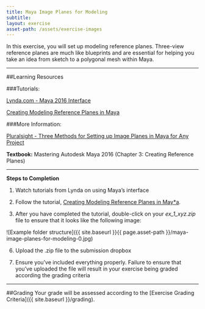 ```yaml
---
title: Maya Image Planes for Modeling
subtitle: 
layout: exercise
asset-path: /assets/exercise-images
---
```


In this exercise, you will set up modeling reference planes. Three-view reference planes are much like blueprints and are essential for helping you take an idea from sketch to a polygonal mesh within Maya.

* * *

##Learning Resources

###Tutorials:

[Lynda.com - Maya 2016 Interface](http://www.lynda.com/Maya-tutorials/Overview-Maya-interface/370380/413182-4.html)

[Creating Modeling Reference Planes in Maya](https://docs.google.com/document/d/10lqkDYPs3Qx6IcH6Z25TYVpU7M85QtxQMJ0P6VoBHwg/edit)

###More Information:

[Pluralsight - Three Methods for Setting up Image Planes in Maya for Any Project](http://blog.digitaltutors.com/setting-up-image-planes-in-maya/)

**Textbook:** Mastering Autodesk Maya 2016 (Chapter 3: Creating Reference Planes)

* * *

**Steps to Completion**

1) Watch tutorials from Lynda on using Maya’s interface

2) Follow the tutorial, [Creating Modeling Reference Planes in May*a](https://docs.google.com/document/d/1IS2te9ZnpywXrXxbYN-3mbyK20YfAaePblz-CMXpfMY/edit?usp=sharing).

3) After you have completed the tutorial, double-click on your _ex_1_xyz.zip_ file to ensure that it looks like the following image:

![Example folder structure]({{ site.baseurl }}{{ page.asset-path }}/maya-image-planes-for-modeling-0.jpg)

6) Upload the .zip file to the submission dropbox

7) Ensure you’ve included everything properly. Failure to ensure that you’ve uploaded the file will result in your exercise being graded according the grading criteria

* * *

##Grading
Your grade will be assessed according to the [Exercise Grading Criteria]({{ site.baseurl }}/grading). 

